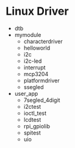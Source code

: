 # Linux Driver

- dtb
- mymodule
  - characterdriver
  - helloworld
  - i2c
  - i2c-led
  - interrupt
  - mcp3204
  - platformdriver
  - ssegled
- user_app
  - 7segled_4digit
  - i2ctest
  - ioctl_test
  - lcdtest
  - rpi_gpiolib
  - spitest
  - uio